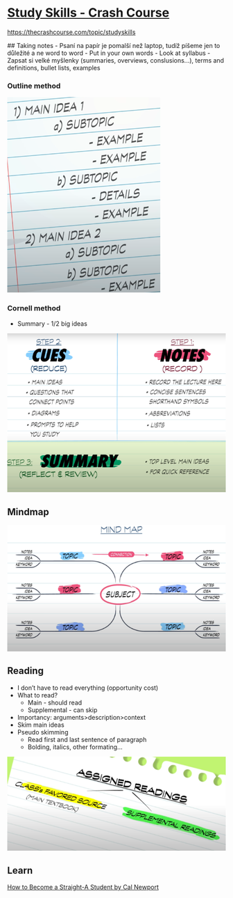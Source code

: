 <div class="rich-link-card-container"><a class="rich-link-card" href="https://thecrashcourse.com/topic/studyskills" target="_blank">
	<div class="rich-link-image-container">
		<div class="rich-link-image" style="background-image: url('https://thecrashcourse.com/wp-content/uploads/2021/08/unnamed.jpg')">
	</div>
	</div>
	<div class="rich-link-card-text">
		<h1 class="rich-link-card-title">Study Skills  - Crash Course</h1>
		<p class="rich-link-href">
		https://thecrashcourse.com/topic/studyskills
		</p>
	</div>
</a></div>
## Taking notes
- Psaní na papír je pomalší než laptop, tudíž píšeme jen to důležité a ne word to word
- Put in your own words
- Look at syllabus
- Zapsat si velké myšlenky (summaries, overviews, conslusions...), terms and definitions, bullet lists, examples

### Outline method

![Outline](../Assets/Study_skills/Outline.png)

### Cornell method
- Summary - 1/2 big ideas

![Cornell](../Assets/Study_skills/Cornell.png)

## Mindmap

![Mindmap](../Assets/Study_skills/Mindmap.png)

## Reading
- I don’t have to read everything (opportunity cost)
- What to read?
	- Main - should read
	- Supplemental - can skip
- Importancy: arguments>description>context
- Skim main ideas
- Pseudo skimming
	- Read first and last sentence of paragraph
	- Bolding, italics, other formating...

![Reading](../Assets/Study_skills/Reading.png)

## Learn
[How to Become a Straight-A Student by Cal Newport](https://www.goodreads.com/book/show/253203.How_to_Become_a_Straight_A_Student)